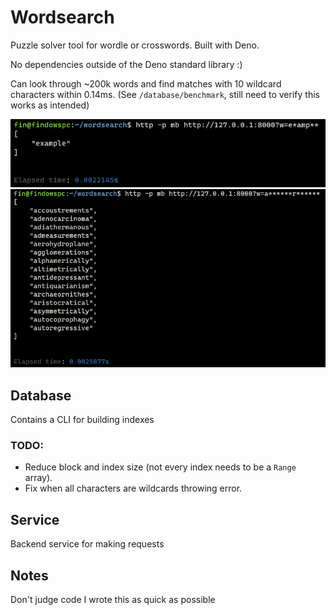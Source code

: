 # Wordsearch

Puzzle solver tool for wordle or crosswords. Built with Deno.

No dependencies outside of the Deno standard library :)

Can look through ~200k words and find matches with 10 wildcard characters within 0.14ms. (See `/database/benchmark`, still need to verify this works as intended)

![First example](./doc/example.png)
![Second example](./doc/example2.png)

## Database

Contains a CLI for building indexes

### TODO:

- Reduce block and index size (not every index needs to be a `Range` array).
- Fix when all characters are wildcards throwing error.

## Service

Backend service for making requests

## Notes

Don't judge code I wrote this as quick as possible